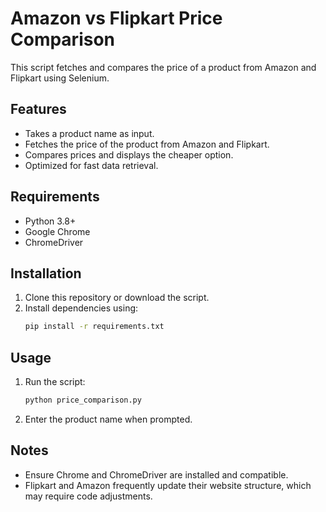 # Amazon vs Flipkart Price Comparison

This script fetches and compares the price of a product from Amazon and Flipkart using Selenium.

## Features
- Takes a product name as input.
- Fetches the price of the product from Amazon and Flipkart.
- Compares prices and displays the cheaper option.
- Optimized for fast data retrieval.

## Requirements
- Python 3.8+
- Google Chrome
- ChromeDriver

## Installation
1. Clone this repository or download the script.
2. Install dependencies using:
   ```bash
   pip install -r requirements.txt
   ```

## Usage
1. Run the script:
   ```bash
   python price_comparison.py
   ```
2. Enter the product name when prompted.

## Notes
- Ensure Chrome and ChromeDriver are installed and compatible.
- Flipkart and Amazon frequently update their website structure, which may require code adjustments.

